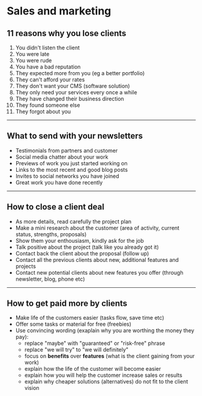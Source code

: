 # Sales and marketing

## 11 reasons why you lose clients

1. You didn\'t listen the client
2. You were late
3. You were rude
4. You have a bad reputation
5. They expected more from you (eg a better portfolio)
6. They can\'t afford your rates
7. They don\'t want your CMS (software solution)
8. They only need your services every once a while
9. They have changed their business direction
10. They found someone else
11. They forgot about you

---

## What to send with your newsletters

- Testimonials from partners and customer
- Social media chatter about your work
- Previews of work you just started working on
- Links to the most recent and good blog posts
- Invites to social networks you have joined
- Great work you have done recently

---

## How to close a client deal

- As more details, read carefully the project plan
- Make a mini research about the customer (area of activity, current status, strengths, proposals)
- Show them your enthousiasm, kindly ask for the job
- Talk positive about the project (talk like you already got it)
- Contact back the client about the proposal (follow up)
- Contact all the previous clients about new, additional features and projects
- Contact new potential clients about new features you offer (through newsletter, blog, phone etc)

---

## How to get paid more by clients

- Make life of the customers easier (tasks flow, save time etc)
- Offer some tasks or material for free (freebies)
- Use convincing wording (exaplain why you are worthing the money they pay):
  - replace "maybe" with "guaranteed" or "risk-free" phrase
  - replace "we will try" to "we will definitely"
  - focus on **benefits** over **features** (what is the client gaining from your work)
  - explain how the life of the customer will become easier
  - explain how you will help the customer increase sales or results
  - explain why cheaper solutions (alternatives) do not fit to the client vision
